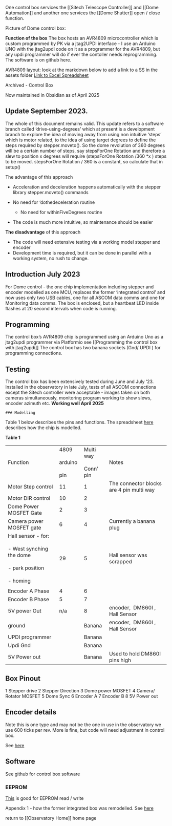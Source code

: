 One control box services the [[Sitech Telescope Controller]] and [[Dome  Automation]] and another one services the [[Dome Shutter]] open / close function.

Picture of Dome control box:


**Function of the box**
The box hosts an AVR4809 microcontroller which is custom programmed by PK via a jtag2UPDI interface - I use an Arduino UNO with the jtag2updi code on it as a programmer for the AVR4809, but any updi programmer will do if ever the contoller needs reprogramming.
The software is on github here.

AVR4809 layout:
look at the markdown below to add a link to a SS in the assets folder
[Link to Excel Spreadsheet](./Assets/control_box_pinout.xlsx)



Archived - Control Box 

Now maintained in Obsidian as of April 2025

## Update September 2023. 

The whole of this document remains valid. This update refers to a software branch called ‘drive-using-degrees’ which at present is a development branch to explore the idea of moving away from using non intuitive ‘steps’ which is motor related, to the idea of using target degrees to define the steps required by stepper.moveto(). So the dome revolution of 360 degrees will be a certain number of steps, say stepsForOne Rotation and therefore a slew to position x degrees will require (stepsForOne Rotation /360 *x ) steps to be moved. stepsForOne Rotation / 360 is a constant, so calculate that in setup()

The advantage of this approach

- Acceleration and deceleration happens automatically with the stepper library stepper.moveto() commands
    
- No need for ‘dothedeceleration routine
   - No need for withinFiveDegrees routine
- The code is much more intuitive, so maintenance should be easier
    
**The disadvantage** of this approach

- The code will need extensive testing via a working model stepper and encoder
- Development time is required, but it can be done in parallel with a working system, no rush to change.
## Introduction July 2023

For Dome control - the one chip implementation including stepper and encoder modelled as one MCU, replaces the former ‘integrated control’ and now uses only two USB cables, one for all ASCOM data comms and one for Monitoring data comms. The box is enclosed, but a heartbeat LED inside flashes at 20 second intervals when code is running.
## Programming

The control box’s AVR4809 chip is programmed using an Arduino Uno as a jtag2updi programmer via Platformio see [[Programming the control box with jtag2updi]] The control box has two banana sockets (Gnd/ UPDI ) for programming connections. 

## Testing

The control box has been extensively tested during June and July ‘23. Installed in the observatory in late July, tests of all ASCOM connections except the Sitech controller were acceptable - images taken on both cameras simultaneously, monitoring program working to show slews, encoder azimuth etc. **Working well April 2025**


    
    ### Modelling

Table 1 below describes the pins and functions. The spreadsheet [here](https://docs.google.com/spreadsheets/u/0/d/1RLFg1F5WgP97Ck7IOUJbF8Lhts_1J4T0fl-OKxMCbDc/edit) describes how the chip is modelled.

**Table 1**

|   |   |   |   |
|---|---|---|---|
|Function|4809 <br><br>arduino <br><br>pin|Multi way<br><br>Conn’ pin|Notes|
|Motor Step control|11|1|The connector blocks are 4 pin multi way|
|Motor DIR control|10|2||
|Dome Power MOSFET Gate|2|3||
|Camera power MOSFET gate|6|4|Currently a banana plug|
|Hall sensor - for:<br><br>- West synching the dome <br><br>- park position  <br><br>- homing|29|5|Hall sensor was scrapped|
|||||
|Encoder A Phase|4|6||
|Encoder B Phase|5|7||
|5V power Out|n/a|8|encoder,  DM860I , Hall Sensor|
|ground||Banana|encoder,  DM860I , Hall Sensor|
|UPDI programmer||Banana||
|Updi Gnd||Banana||
|5V Power out||Banana|Used to hold DM860I pins high|

## Box Pinout

1 Stepper drive
2 Stepper Direction
3 Dome power MOSFET
4 Camera/ Rotator MOSFET
5 Dome Sync
6 Encoder A
7 Encoder B
8 5V Power out

## Encoder details

Note this is one type and may not be the one in use in the observatory we use 600 ticks per rev. More is fine, but code will need adjustment in control box.

See [here](https://sharvielectronics.com/product/e38s6g5-600b-g24n-photoelectric-incremental-rotary-encoder/)

## Software

See github for control box software

### EEPROM

[This](https://teslabs.com/openplayer/docs/docs/prognotes/EEPROM%20Tutorial.pdf) is good for EEPROM read / write

  Appendix 1 - how the former integrated box was remodelled. See [here](https://docs.google.com/document/d/1atwApJ2Rd58Dv2i7JQ5XCE-euWsRQEW1fJAKeIhEzwI/edit)



return to [[Observatory Home]] home page